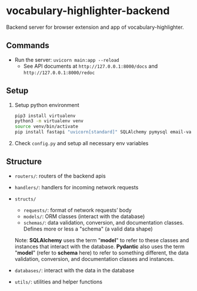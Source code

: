 # vocabulary-highlighter-backend

Backend server for browser extension and app of vocabulary-highlighter.

## Commands

- Run the server: `uvicorn main:app --reload`
    - See API documents at `http://127.0.0.1:8000/docs` and `http://127.0.0.1:8000/redoc`

## Setup

1. Setup python environment

    ```bash
    pip3 install virtualenv
    python3 -m virtualenv venv
    source venv/bin/activate
    pip install fastapi "uvicorn[standard]" SQLAlchemy pymysql email-validator
    ```

2. Check `config.py` and setup all necessary env variables

## Structure

- `routers/`: routers of the backend apis
- `handlers/`: handlers for incoming network requests
- `structs/`
    - `requests/`: format of network requests’ body
    - `models/`: ORM classes (interact with the database)
    - `schemas/`: data validation, conversion, and documentation classes. Defines more or less a "schema" (a valid data shape)

    Note: **SQLAlchemy** uses the term "**model**" to refer to these classes and instances that interact with the database. **Pydantic** also uses the term "**model**" (refer to **schema** here) to refer to something different, the data validation, conversion, and documentation classes and instances.

- `databases/`: interact with the data in the database
- `utils/`: utilities and helper functions
